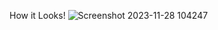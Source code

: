 How it Looks!
![Screenshot 2023-11-28 104247](https://github.com/AmodKumarJ/DesignTailwindCSS/assets/120616034/797633f2-5bb5-49c9-b079-6c3920ca69fc)


